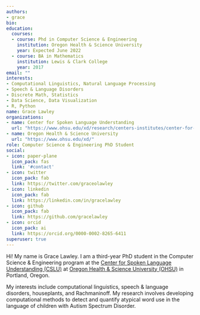```yaml
---
authors:
- grace
bio:
education:
  courses:
  - course: Phd in Computer Science & Engineering
    institution: Oregon Health & Science University
    year: Expected June 2022
  - course: BA in Mathematics
    institution: Lewis & Clark College
    year: 2017
email: ""
interests:
- Computational Linguistics, Natural Language Processing
- Speech & Language Disorders
- Discrete Math, Statistics
- Data Science, Data Visualization
- R, Python
name: Grace Lawley
organizations:
- name: Center for Spoken Language Understanding
  url: "https://www.ohsu.edu/xd/research/centers-institutes/center-for-spoken-language-understanding/"
- name: Oregon Health & Science University
  url: "https://www.ohsu.edu/xd/"
role: Computer Science & Engineering PhD Student
social:
- icon: paper-plane
  icon_pack: fas
  link: '#contact'
- icon: twitter
  icon_pack: fab
  link: https://twitter.com/graceolawley
- icon: linkedin
  icon_pack: fab
  link: https://linkedin.com/in/gracelawley
- icon: github
  icon_pack: fab
  link: https://github.com/gracelawley
- icon: orcid
  icon_pack: ai
  link: https://orcid.org/0000-0002-8265-6411
superuser: true
---
```


Hi! My name is Grace Lawley. I am a third-year PhD student in the Computer Science & Engineering program at the [Center for Spoken Language Understanding (CSLU)](https://www.ohsu.edu/xd/research/centers-institutes/center-for-spoken-language-understanding/) at [Oregon Health & Science University (OHSU)](https://www.ohsu.edu/xd/) in Portland, Oregon.

My interests include computational linguistics, speech & language disorders, houseplants, and Rachmaninoff. My research involves developing computational methods to detect and quantify atypical word use in the language of children with Autism Spectrum Disorder. 



